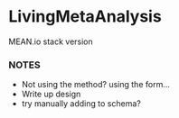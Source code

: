# LivingMetaAnalysis
MEAN.io stack version


### NOTES
- Not using the method? using the form...
- Write up design
- try manually adding to schema?
